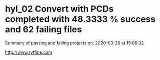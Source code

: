 # hyl_02 Convert with PCDs completed with 48.3333 % success and 62 failing files

Summary of passing and failing projects on: 2020-03-26 at 15:06:32

http://www.ryffine.com

